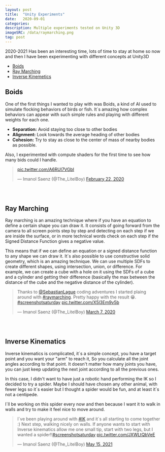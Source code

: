 ```yaml
---
layout: post
title:  "Unity Experiments"
date:   2020-09-01
categories: 
description: Multiple experiments tested on Unity 3D
imageSRC: /data/raymarching.png
tag: post
---
```


2020-2021 Has been an interesting time, lots of time to stay at home so now and then I have been experimenting with different concepts at Unity3D

* [Boids][Boids-Link]
* [Ray Marching][RM-Link]
* [Inverse Kinemetics][IK-Link]

[Boids-Link]: #boids
[RM-Link]: #ray-marching
[IK-Link]: #inverse-kinematics

## **Boids**
One of the first things I wanted to play with was Boids, a kind of AI used to simulate flocking behaviors of birds or fish. It´s amazing how complex behaviors can appear with such simple rules and playing with different weights for each one.

* **Separation:** Avoid staying too close to other bodies
* **Alignment:** Look towards the average heading of other bodies
* **Cohesion:** Try to stay as close to the center of mass of nearby bodies as possible.

Also, I experimented with compute shaders for the first time to see how many bids could I handle. 

<blockquote class="twitter-tweet"><p lang="und" dir="ltr"><a href="https://t.co/A6RUI7VGbI">pic.twitter.com/A6RUI7VGbI</a></p>&mdash; Imanol Saenz (@The_LitelBoy) <a href="https://twitter.com/The_LitelBoy/status/1231213738780495872?ref_src=twsrc%5Etfw">February 22, 2020</a></blockquote> <script async src="https://platform.twitter.com/widgets.js" charset="utf-8"></script> 

<p style="margin-bottom: 75px"></p>

## **Ray Marching**

Ray marching is an amazing technique where if you have an equation to define a certain shape you can draw it. 
It consists of going forward from the camera to all screen points step by step and detecting on each step if we are inside the surface, or in more technical words check on each step if the Signed Distance Function gives a negative value.

This means that if we can define an equation or a signed distance function to any shape we can draw it. It´s also possible to use constructive solid geometry, which is an amazing technique. We can use multiple SDFs to create different shapes, using intersection, union, or difference. For example, we can create a cube with a hole on it using the SDFs of a cube and a cylinder and getting their difference (basically the max between the distance of the cube and the negative distance of the cylinder).

<blockquote class="twitter-tweet"><p lang="en" dir="ltr">Thanks to <a href="https://twitter.com/SebastianLague?ref_src=twsrc%5Etfw">@SebastianLague</a> coding adventures I started plaing around with <a href="https://twitter.com/hashtag/raymarching?src=hash&amp;ref_src=twsrc%5Etfw">#raymarching</a>. Pretty happy with the result 😁. <a href="https://twitter.com/hashtag/screenshotsaturday?src=hash&amp;ref_src=twsrc%5Etfw">#screenshotsaturday</a> <a href="https://t.co/X5l3Em9v5b">pic.twitter.com/X5l3Em9v5b</a></p>&mdash; Imanol Saenz (@The_LitelBoy) <a href="https://twitter.com/The_LitelBoy/status/1236309677140586496?ref_src=twsrc%5Etfw">March 7, 2020</a></blockquote> <script async src="https://platform.twitter.com/widgets.js" charset="utf-8"></script> 

<p style="margin-bottom: 75px"></p>

## **Inverse Kinematics**

Inverse kinematics is complicated, it´s a simple concept, you have a target point and you want your "arm" to reach it, So you calculate all the joint angles according to that point. It doesn't matter how many joints you have, you can just keep updating the next joint according to all the previous ones. 

In this case, I didn't want to have just a robotic hand performing the IK so I decided to try a spider. Maybe I should have chosen any other animal, with fewer legs so it´s easier but I thought a spider would be fun, and at least it´s not a centipede. 

I´ll be working on this spider every now and then because I want it to walk in walls and try to make it feel nice to move around.

<blockquote class="twitter-tweet"><p lang="en" dir="ltr">I´ve been playing around with <a href="https://twitter.com/hashtag/IK?src=hash&amp;ref_src=twsrc%5Etfw">#IK</a> and it´s all starting to come together :) Next step, walking nicely on walls. If anyone wants to start with Inverse kinematics allow me one small tip, start with two legs, but I wanted a spider!!<a href="https://twitter.com/hashtag/screenshotsaturday?src=hash&amp;ref_src=twsrc%5Etfw">#screenshotsaturday</a> <a href="https://t.co/JXWLtQbVeE">pic.twitter.com/JXWLtQbVeE</a></p>&mdash; Imanol Saenz (@The_LitelBoy) <a href="https://twitter.com/The_LitelBoy/status/1393597183455338503?ref_src=twsrc%5Etfw">May 15, 2021</a></blockquote> <script async src="https://platform.twitter.com/widgets.js" charset="utf-8"></script> 